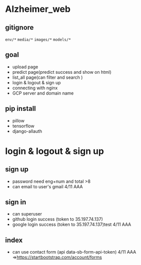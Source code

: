 # Alzheimer_web
## gitignore 
```env/*```
```media/*```
```images/*```
```models/*```
## goal 
* upload page
* predict page(predict success and show on html)
* list_all page(can filter and search )
* login & logout & sign up 
* connecting with nginx
* GCP server and domain name
## pip install 
* pillow
* tensorflow
* django-allauth
# login & logout & sign up 
## sign up
* password need eng+num and total >8
* can email to user's gmail 4/11 AAA
## sign in
* can superuser
* github login success (token to 35.197.74.137)
* google login success (token to 35.197.74.137)test 4/11 AAA
## index
* can use contact form (api data-sb-form-api-token) 4/11 AAA =>https://startbootstrap.com/account/forms
